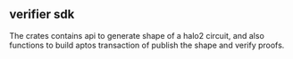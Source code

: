 ## verifier sdk

The crates contains api to generate shape of a halo2 circuit, and also functions to build aptos transaction of publish the shape and verify proofs.
